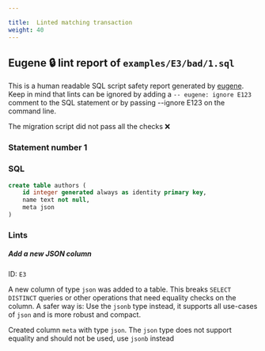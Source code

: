 ```yaml
---

title:  Linted matching transaction
weight: 40
---
```




## Eugene 🔒 lint report of `examples/E3/bad/1.sql`

This is a human readable SQL script safety report generated by [eugene](https://github.com/kaaveland/eugene). Keep in mind that lints can be ignored by adding a `-- eugene: ignore E123` comment to the SQL statement or by passing --ignore E123 on the command line.

The migration script did not pass all the checks ❌

### Statement number 1

### SQL

```sql
create table authors (
    id integer generated always as identity primary key,
    name text not null,
    meta json
)
```

### Lints

##### Add a new JSON column

ID: `E3`

A new column of type `json` was added to a table. This breaks `SELECT DISTINCT` queries or other operations that need equality checks on the column. A safer way is: Use the `jsonb` type instead, it supports all use-cases of `json` and is more robust and compact.

Created column `meta` with type `json`. The `json` type does not support equality and should not be used, use `jsonb` instead

